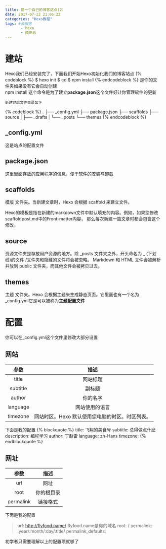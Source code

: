 ```yaml
---
title: 建一个自己的博客站点(2)
date: 2017-07-22 21:06:22
categories: "Hexo教程"
tags: #云服务
	   - hexo
	   - 腾讯云
---
```

# 建站
Hexo我们已经安装完了，下面我们开始Hexo初始化我们的博客站点
{% codeblock  %}
	$ hexo init <folder>
	$ cd <folder>
	$ npm install
{% endcodeblock %}
	<folder> 是你的文件夹如果没有它会自动创建   
	npm install 这个命令是为了建立**package.json**这个文件好让你管理软件的更新
<!--more-->
	新建完后文件目录如下
{% codeblock  %}
	.
	├── _config.yml
	├── package.json
	├── scaffolds
	├── source
	|   ├── _drafts
	|   └── _posts
	└── themes
{% endcodeblock %}
## _config.yml 
这是站点的配置文件
## package.json 
这里里面存放的应用程序的信息，便于软件的安装与卸载
## scaffolds

模版 文件夹。当新建文章时，Hexo 会根据 scaffold 来建立文件。

Hexo的模板是指在新建的markdown文件中默认填充的内容。例如，如果您修改scaffoldpost.md中的Front-matter内容，
那么每次新建一篇文章时都会包含这个修改。
## source
资源文件夹是存放用户资源的地方。除 _posts 文件夹之外，开头命名为 _ (下划线)的文件 /文件夹和隐藏的文件将会被忽略。
 Markdown 和 HTML 文件会被解析并放到 public 文件夹，而其他文件会被拷贝过去。
## themes
主题 文件夹。Hexo 会根据主题来生成静态页面。它里面也有一个名为_config.yml它是可以被称为**主题配置文件**
# 配置	
  你可以在_config.yml这个文件里修改大部分设置
  ## 网站

|参数                |描述                                          |
|:-------------------:|:--------------------------------------------:|
|title               |网站标题                                      |
|subtitle            | 副标题                                       |
|author              |你的名字                                      |
|language            |网站使用的语言                                 |
|timezone            |网站时区。Hexo 默认使用您电脑的时区。时区列表。|

  下面是我的配置
  {% blockquote %}
  title: 飞翔的美食号
  subtitle: 总得做点什麽
  description: 编程学习
  author: 丁赵雷
  language: zh-Hans
  timezone:
  {% endblockquote %}

  ## 网址

  |参数                |描述                                          |
|:-------------------:|:--------------------------------------------:|
|url              |网址                                      |
|root            | 你的根目录                                      |
|permalink             |链接格式                                      |

下面是我的配置
> url: http://flyfood.name/    flyfood.name是你的域名
> root: /
> permalink: :year/:month/:day/:title/
> permalink_defaults:

初学者只需要理解以上的配置项就够了

